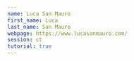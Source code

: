 ```yaml
---
name: Luca San Mauro
first_name: Luca
last_name: San Mauro
webpage: https://www.lucasanmauro.com/
session: ct
tutorial: true
---
```

